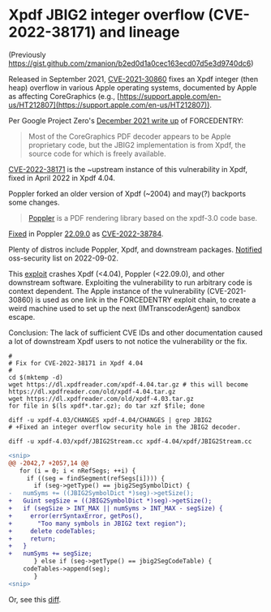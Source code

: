 # Xpdf JBIG2 integer overflow (CVE-2022-38171) and lineage

(Previously https://gist.github.com/zmanion/b2ed0d1a0cec163ecd07d5e3d9740dc6)

Released in September 2021, [CVE-2021-30860](https://www.cve.org/CVERecord?id=CVE-2022-30860) fixes an Xpdf integer (then heap) overflow in various Apple operating systems, documented by Apple as affecting CoreGraphics (e.g., [https://support.apple.com/en-us/HT212807](https://support.apple.com/en-us/HT212807)).

Per Google Project Zero's [December 2021 write up](https://googleprojectzero.blogspot.com/2021/12/a-deep-dive-into-nso-zero-click.html) of FORCEDENTRY:
> Most of the CoreGraphics PDF decoder appears to be Apple proprietary code, but the JBIG2 implementation is from Xpdf, the source code for which is freely available.

[CVE-2022-38171](https://www.cve.org/CVERecord?id=CVE-2022-38171) is the ~upstream instance of this vulnerability in Xpdf, fixed in April 2022 in Xpdf 4.04.

Poppler forked an older version of Xpdf (~2004) and may(?) backports some changes.
> [Poppler](https://poppler.freedesktop.org/) is a PDF rendering library based on the xpdf-3.0 code base.

[Fixed](https://gitlab.freedesktop.org/poppler/poppler/-/merge_requests/1261/diffs?commit_id=27354e9d9696ee2bc063910a6c9a6b27c5184a52) in Poppler [22.09.0](https://gitlab.freedesktop.org/poppler/poppler/-/commit/4602cac96104b74037862e223bb774be26bfd67c) as [CVE-2022-38784](https://www.cve.org/CVERecord?id=CVE-2022-38784).

Plenty of distros include Poppler, Xpdf, and downstream packages. [Notified](https://www.openwall.com/lists/oss-security/2022/09/02/11) oss-security list on 2022-09-02.

This [exploit](https://github.com/jeffssh/CVE-2021-30860) crashes Xpdf (<4.04), Poppler (<22.09.0), and other downstream software. Exploiting the vulnerability to run arbitrary code is context dependent. The Apple instance of the vulnerability (CVE-2021-30860) is used as one link in the FORCEDENTRY exploit chain, to create a weird machine used to set up the next (IMTranscoderAgent) sandbox escape.

Conclusion: The lack of sufficient CVE IDs and other documentation caused a lot of downstream Xpdf users to not notice the vulnerability or the fix.

```shell
#
# Fix for CVE-2022-38171 in Xpdf 4.04
#
cd $(mktemp -d)
wget https://dl.xpdfreader.com/xpdf-4.04.tar.gz # this will become https://dl.xpdfreader.com/old/xpdf-4.04.tar.gz
wget https://dl.xpdfreader.com/old/xpdf-4.03.tar.gz
for file in $(ls xpdf*.tar.gz); do tar xzf $file; done

diff -u xpdf-4.03/CHANGES xpdf-4.04/CHANGES | grep JBIG2
# +Fixed an integer overflow security hole in the JBIG2 decoder.

diff -u xpdf-4.03/xpdf/JBIG2Stream.cc xpdf-4.04/xpdf/JBIG2Stream.cc
```
```diff
<snip>
@@ -2042,7 +2057,14 @@
   for (i = 0; i < nRefSegs; ++i) {
     if ((seg = findSegment(refSegs[i]))) {
       if (seg->getType() == jbig2SegSymbolDict) {
-	numSyms += ((JBIG2SymbolDict *)seg)->getSize();
+	Guint segSize = ((JBIG2SymbolDict *)seg)->getSize();
+	if (segSize > INT_MAX || numSyms > INT_MAX - segSize) {
+	  error(errSyntaxError, getPos(),
+		"Too many symbols in JBIG2 text region");
+	  delete codeTables;
+	  return;
+	}
+	numSyms += segSize;
       } else if (seg->getType() == jbig2SegCodeTable) {
 	codeTables->append(seg);
       }
<snip>
```
Or, see this [diff](https://github.com/zmanion/Xpdf/compare/4.03...4.04#diff-a319aeb36a561c1d57b3ecc78f541c4d4ca29dcbf85621f5193f3062df7a88a9R2057).
